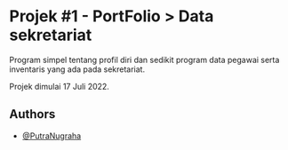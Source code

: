 
# Projek #1 - PortFolio > Data sekretariat

Program simpel tentang profil diri dan sedikit 
program data pegawai serta inventaris yang ada 
pada sekretariat.

Projek dimulai 17 Juli 2022.


## Authors

- [@PutraNugraha](https://github.com/PutraNugraha-new)

